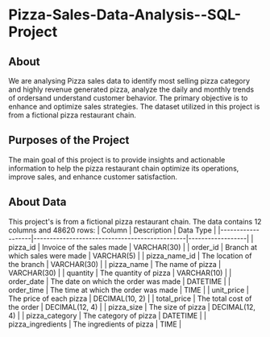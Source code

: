 # Pizza-Sales-Data-Analysis--SQL-Project
## About
We are analysing Pizza sales data to identify most selling pizza category and highly revenue generated pizza, analyze the daily and monthly trends of ordersand understand customer behavior. The primary objective is to enhance and optimize sales strategies. The dataset utilized in this project is  from a fictional pizza restaurant chain.

## Purposes of the Project
The main goal of this project is to provide insights and actionable information to help the pizza restaurant chain optimize its operations, improve sales, and enhance customer satisfaction.

## About Data
This project's is from a fictional pizza restaurant chain.
The data contains 12 columns and 48620 rows:
| Column            | Description                                   | Data Type        |
|-------------------|-----------------------------------------------|------------------|
| pizza_id          | Invoice of the sales made                     | VARCHAR(30)      |
| order_id          | Branch at which sales were made               | VARCHAR(5)       |
| pizza_name_id     | The location of the branch                    | VARCHAR(30)      |
| pizza_name        | The name of pizza                             | VARCHAR(30)      |
| quantity          | The quantity of pizza                         | VARCHAR(10)      |
| order_date        | The date on which the order was made          | DATETIME         |
| order_time        | The time at which the order was made          | TIME             |
| unit_price        | The price of each pizza                       | DECIMAL(10, 2)   |
| total_price       | The total cost of the order                   | DECIMAL(12, 4)   |
| pizza_size        | The size of pizza                             | DECIMAL(12, 4)   |
| pizza_category    | The category of pizza                         | DATETIME         |
| pizza_ingredients | The ingredients of pizza                      | TIME             |

